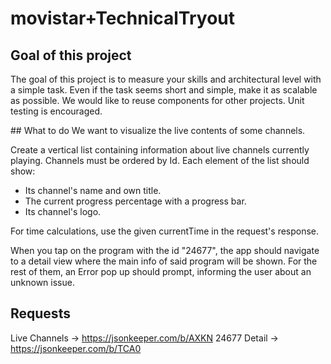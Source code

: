 # movistar+TechnicalTryout



## Goal of this project

The goal of this project is to measure your skills and architectural level with a simple task. Even if the task seems short and simple, make it as scalable as possible. We would like to reuse components for other projects. Unit testing is encouraged.


## What to do
We want to visualize the live contents of some channels.

Create a vertical list containing information about live channels currently playing. Channels must be ordered by Id.
Each element of the list should show:
- Its channel's name and own title.
- The current progress percentage with a progress bar.
- Its channel's logo.

For time calculations, use the given currentTime in the request's response.

When you tap on the program with the id "24677", the app should navigate to a detail view where the main info of said program will be shown. For the rest of them, an Error pop up should prompt, informing the user about an unknown issue.

## Requests

Live Channels ->  https://jsonkeeper.com/b/AXKN
24677 Detail -> https://jsonkeeper.com/b/TCA0

